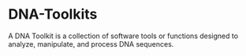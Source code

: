 # DNA-Toolkits
A DNA Toolkit is a collection of software tools or functions designed to analyze, manipulate, and process DNA sequences.
